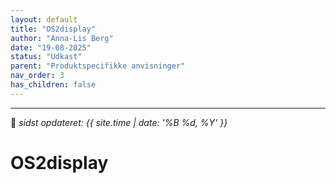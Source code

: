 ```yaml
---
layout: default
title: "OS2display"
author: "Anna-Lis Berg"
date: "19-08-2025"
status: "Udkast" 
parent: "Produktspecifikke anvisninger"
nav_order: 3
has_children: false
---
```

---
📆 _sidst opdateret: {{ site.time | date: '%B %d, %Y' }}_

# OS2display